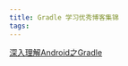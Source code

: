 ```yaml
---
title: Gradle 学习优秀博客集锦
tags:
---
```



[深入理解Android之Gradle](https://blog.csdn.net/innost/article/details/48228651)
